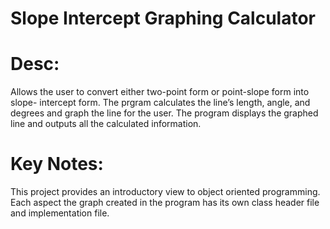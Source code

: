 # Slope Intercept Graphing Calculator
# Desc:
Allows the user to convert either two-point form or point-slope form into slope-
intercept form. The prgram calculates the line’s length, angle, and degrees and graph the line for the user.
The program displays the graphed line and outputs all the calculated information. 
# Key Notes:
This project provides an introductory view to object oriented programming. Each aspect the graph created in the program has its own class header file and implementation file. 
